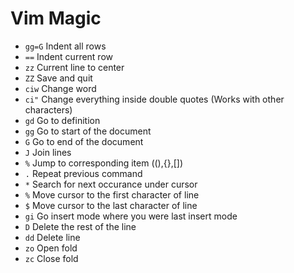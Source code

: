 # Vim Magic

 - `gg=G` Indent all rows
 - `==` Indent current row
 - `zz` Current line to center
 - `ZZ` Save and quit
 - `ciw` Change word
 - `ci"` Change everything inside double quotes (Works with other characters)
 - `gd` Go to definition
 - `gg` Go to start of the document
 - `G` Go to end of the document
 - `J` Join lines
 - `%` Jump to corresponding item ((),{},[])
 - `.` Repeat previous command
 - `*` Search for next occurance under cursor
 - `%` Move cursor to the first character of line
 - `$` Move cursor to the last character of line
 - `gi` Go insert mode where you were last insert mode
 - `D` Delete the rest of the line
 - `dd` Delete line
 - `zo` Open fold
 - `zc` Close fold

